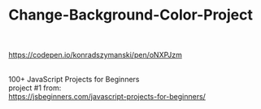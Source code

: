 # Change-Background-Color-Project<br><br>

https://codepen.io/konradszymanski/pen/oNXPJzm<br><br>

100+ JavaScript Projects for Beginners<br>
project #1 from:<br>
https://jsbeginners.com/javascript-projects-for-beginners/<br>

